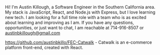 
Hi! I'm Austin Killough, a Software Engineer in the Southern California area. My stack is JavaScript, React, and Node.js with Express, but I love learning new tech.
I am looking for a full time role with a team who is as excited about learning and improving as I am.
If you have any questions, opportunities, or just want to chat, I am reachable at 714-916-8507 or austinbkillough@gmail.com

https://github.com/austinbkillo/FEC-Catwalk - Catwalk is an e-commerce platform front-end, created with React.



<!---
austinbkillo/austinbkillo is a ✨ special ✨ repository because its `README.md` (this file) appears on your GitHub profile.
You can click the Preview link to take a look at your changes.
--->
